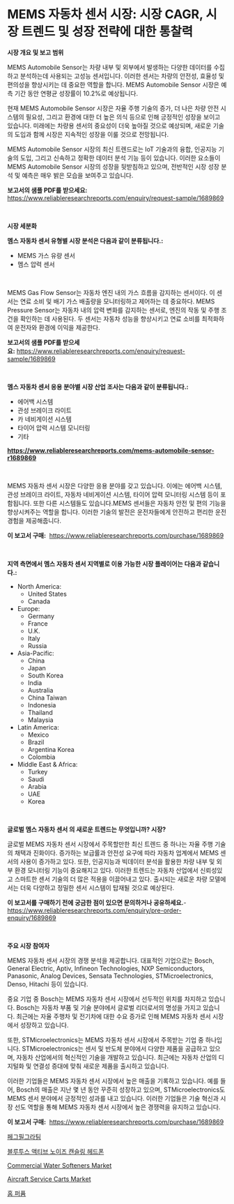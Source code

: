<p><h1>MEMS 자동차 센서 시장: 시장 CAGR, 시장 트렌드 및 성장 전략에 대한 통찰력</h1></p><p><strong>시장 개요 및 보고 범위</strong></p>
<p><p>MEMS Automobile Sensor는 차량 내부 및 외부에서 발생하는 다양한 데이터를 수집하고 분석하는데 사용되는 고성능 센서입니다. 이러한 센서는 차량의 안전성, 효율성 및 편의성을 향상시키는 데 중요한 역할을 합니다. MEMS Automobile Sensor 시장은 예측 기간 동안 연평균 성장률이 10.2%로 예상됩니다.</p><p>현재 MEMS Automobile Sensor 시장은 자율 주행 기술의 증가, 더 나은 차량 안전 시스템의 필요성, 그리고 환경에 대한 더 높은 의식 등으로 인해 긍정적인 성장을 보이고 있습니다. 미래에는 차량용 센서의 중요성이 더욱 높아질 것으로 예상되며, 새로운 기술의 도입과 함께 시장은 지속적인 성장을 이룰 것으로 전망됩니다.</p><p>MEMS Automobile Sensor 시장의 최신 트렌드로는 IoT 기술과의 융합, 인공지능 기술의 도입, 그리고 신속하고 정확한 데이터 분석 기능 등이 있습니다. 이러한 요소들이 MEMS Automobile Sensor 시장의 성장을 뒷받침하고 있으며, 전반적인 시장 성장 분석 및 예측은 매우 밝은 모습을 보여주고 있습니다.</p></p>
<p><strong>보고서의 샘플 PDF를 받으세요:</strong> <a href="https://www.reliableresearchreports.com/enquiry/request-sample/1689869">https://www.reliableresearchreports.com/enquiry/request-sample/1689869</a></p>
<p>&nbsp;</p>
<p><strong>시장 세분화</strong></p>
<p><strong>멤스 자동차 센서 유형별 시장 분석은 다음과 같이 분류됩니다.:</strong></p>
<p><ul><li>MEMS 가스 유량 센서</li><li>멤스 압력 센서</li></ul></p>
<p>&nbsp;</p>
<p><p>MEMS Gas Flow Sensor는 자동차 엔진 내의 가스 흐름을 감지하는 센서이다. 이 센서는 연료 소비 및 배기 가스 배출량을 모니터링하고 제어하는 데 중요하다. MEMS Pressure Sensor는 자동차 내의 압력 변화를 감지하는 센서로, 엔진의 작동 및 주행 조건을 확인하는 데 사용된다. 두 센서는 자동차 성능을 향상시키고 연료 소비를 최적화하여 운전자와 환경에 이익을 제공한다.</p></p>
<p><strong>보고서의 샘플 PDF를 받으세요:</strong>&nbsp;<a href="https://www.reliableresearchreports.com/enquiry/request-sample/1689869">https://www.reliableresearchreports.com/enquiry/request-sample/1689869</a></p>
<p>&nbsp;</p>
<p><strong> 멤스 자동차 센서 응용 분야별 시장 산업 조사는 다음과 같이 분류됩니다.:</strong></p>
<p><ul><li>에어백 시스템</li><li>관성 브레이크 라이트</li><li>카 네비게이션 시스템</li><li>타이어 압력 시스템 모니터링</li><li>기타</li></ul></p>
<p><strong><a href="https://www.reliableresearchreports.com/mems-automobile-sensor-r1689869">https://www.reliableresearchreports.com/mems-automobile-sensor-r1689869</a></strong></p>
<p>&nbsp;</p>
<p><p>MEMS 자동차 센서 시장은 다양한 응용 분야를 갖고 있습니다. 이에는 에어백 시스템, 관성 브레이크 라이트, 자동차 네비게이션 시스템, 타이어 압력 모니터링 시스템 등이 포함됩니다. 또한 다른 시스템들도 있습니다.MEMS 센서들은 자동차 안전 및 편의 기능을 향상시켜주는 역할을 합니다. 이러한 기술의 발전은 운전자들에게 안전하고 편리한 운전 경험을 제공해줍니다.</p></p>
<p><strong>이 보고서 구매:</strong>&nbsp; <a href="https://www.reliableresearchreports.com/purchase/1689869">https://www.reliableresearchreports.com/purchase/1689869</a></p>
<p>&nbsp;</p>
<p><strong>지역 측면에서 멤스 자동차 센서 지역별로 이용 가능한 시장 플레이어는 다음과 같습니다.:</strong></p>
<p><ul>
    <li>
        North America:
        <ul>
            <li>United States</li>
            <li>Canada</li>
        </ul>
    </li>
    <li>
        Europe:
        <ul>
            <li>Germany</li>
            <li>France</li>
            <li>U.K.</li>
            <li>Italy</li>
            <li>Russia</li>
        </ul>
    </li>
    <li>
        Asia-Pacific:
        <ul>
            <li>China</li>
            <li>Japan</li>
            <li>South Korea</li>
            <li>India</li>
            <li>Australia</li>
            <li>China Taiwan</li>
            <li>Indonesia</li>
            <li>Thailand</li>
            <li>Malaysia</li>
        </ul>
    </li>
    <li>
        Latin America:
        <ul>
            <li>Mexico</li>
            <li>Brazil</li>
            <li>Argentina Korea</li>
            <li>Colombia</li>
        </ul>
    </li>
    <li>
        Middle East & Africa:
        <ul>
            <li>Turkey</li>
            <li>Saudi</li>
            <li>Arabia</li>
            <li>UAE</li>
            <li>Korea</li>
        </ul>
    </li>
    </ul></p>
<p>&nbsp;</p>
<p><strong>글로벌 멤스 자동차 센서 의 새로운 트렌드는 무엇입니까? 시장?</strong></p>
<p><p>글로벌 MEMS 자동차 센서 시장에서 주목할만한 최신 트렌드 중 하나는 자율 주행 기술의 채택과 진화이다. 증가하는 보급률과 안전성 요구에 따라 자동차 업계에서 MEMS 센서의 사용이 증가하고 있다. 또한, 인공지능과 빅데이터 분석을 활용한 차량 내부 및 외부 환경 모니터링 기능이 중요해지고 있다. 이러한 트렌드는 자동차 산업에서 신뢰성있고 스마트한 센서 기술의 더 많은 적용을 이끌어내고 있다. 출시되는 새로운 차량 모델에서는 더욱 다양하고 정밀한 센서 시스템이 탑재될 것으로 예상된다.</p></p>
<p><strong>이 보고서를 구매하기 전에 궁금한 점이 있으면 문의하거나 공유하세요.</strong>- <a href="https://www.reliableresearchreports.com/enquiry/pre-order-enquiry/1689869">https://www.reliableresearchreports.com/enquiry/pre-order-enquiry/1689869</a></p>
<p>&nbsp;</p>
<p><strong>주요 시장 참여자</strong></p>
<p><p>MEMS 자동차 센서 시장의 경쟁 분석을 제공합니다. 대표적인 기업으로는 Bosch, General Electric, Aptiv, Infineon Technologies, NXP Semiconductors, Panasonic, Analog Devices, Sensata Technologies, STMicroelectronics, Denso, Hitachi 등이 있습니다. </p><p>중요 기업 중 Bosch는 MEMS 자동차 센서 시장에서 선두적인 위치를 차지하고 있습니다. Bosch는 자동차 부품 및 기술 분야에서 글로벌 리더로서의 명성을 가지고 있습니다. 최근에는 자율 주행차 및 전기차에 대한 수요 증가로 인해 MEMS 자동차 센서 시장에서 성장하고 있습니다.</p><p>또한, STMicroelectronics는 MEMS 자동차 센서 시장에서 주목받는 기업 중 하나입니다. STMicroelectronics는 센서 및 반도체 분야에서 다양한 제품을 공급하고 있으며, 자동차 산업에서의 혁신적인 기술을 개발하고 있습니다. 최근에는 자동차 산업의 디지털화 및 연결성 증대에 맞춰 새로운 제품을 출시하고 있습니다.</p><p>이러한 기업들은 MEMS 자동차 센서 시장에서 높은 매출을 기록하고 있습니다. 예를 들어, Bosch의 매출은 지난 몇 년 동안 꾸준히 성장하고 있으며, STMicroelectronics도 MEMS 센서 분야에서 긍정적인 성과를 내고 있습니다. 이러한 기업들은 기술 혁신과 시장 선도 역할을 통해 MEMS 자동차 센서 시장에서 높은 경쟁력을 유지하고 있습니다.</p></p>
<p><strong>이 보고서 구매:</strong>&nbsp;&nbsp;<a href="https://www.reliableresearchreports.com/purchase/1689869">https://www.reliableresearchreports.com/purchase/1689869</a></p>
<p><p><a href="https://medium.com/@sandubujor71/%ED%8E%99%ED%95%84%EA%B7%B8%EB%9D%BC%EC%8A%A4%ED%8B%B0%EB%A6%84-%EC%8B%9C%EC%9E%A5-%EC%8B%9C%EC%9E%A5-%EC%A0%90%EC%9C%A0%EC%9C%A8-%EC%8B%9C%EC%9E%A5-%EB%8F%99%ED%96%A5-%EB%B0%8F-%EB%AF%B8%EB%9E%98-%EC%84%B1%EC%9E%A5-%ED%83%90%EC%83%89-b3902634ea9e">페그필그라팀</a></p><p><a href="https://github.com/lkwggful07722/Market-Research-Report-List-1/blob/main/495330725227.md">블루투스 액티브 노이즈 캔슬링 헤드폰</a></p><p><a href="https://view.publitas.com/reportprime-1/commercial-water-softeners-market-focuses-on-market-share-size-and-projected-forecast-till-2031/">Commercial Water Softeners Market</a></p><p><a href="https://github.com/irfadac/Market-Research-Report-List-2/blob/main/aircraft-service-carts-market.md">Aircraft Service Carts Market</a></p><p><a href="https://github.com/ZacharyScthmitt4465/Market-Research-Report-List-1/blob/main/899981125228.md">홈 퍼퓸</a></p></p>
